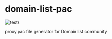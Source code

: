 # domain-list-pac

![tests](https://github.com/lounine/domain-list-pac/actions/workflows/go.yml/badge.svg)

proxy.pac file generator for Domain list community
